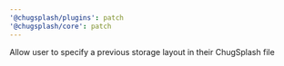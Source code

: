 ```yaml
---
'@chugsplash/plugins': patch
'@chugsplash/core': patch
---
```


Allow user to specify a previous storage layout in their ChugSplash file
